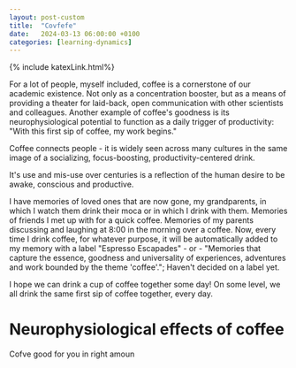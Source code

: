 ```yaml
---
layout: post-custom
title:  "Covfefe"
date:   2024-03-13 06:00:00 +0100
categories: [learning-dynamics]
---
```

{% include katexLink.html%}
 
For a lot of people, myself included, coffee is a cornerstone of our academic existence. 
Not only as a concentration booster, but as a means of providing a theater for laid-back, open communication with other
scientists and colleagues. Another example of coffee's goodness is its neurophysiological potential to function as a 
daily trigger of productivity: "With this first sip of coffee, my work begins." 

Coffee connects people - it is widely seen across many cultures in the same image of a socializing,
focus-boosting, productivity-centered drink. 

It's use and mis-use over centuries is a reflection of the human desire to be awake, conscious and productive.

I have memories of loved ones that are now gone, my grandparents, in which I watch them drink their moca or in which I
drink with them. Memories of friends I met up with for a quick coffee. Memories of my parents discussing and laughing at 
8:00 in the morning over a coffee. Now, every time I drink coffee, for whatever purpose, it will be automatically added
to my memory with a label "Espresso Escapades" - or - "Memories that capture the essence, goodness and universality 
of experiences, adventures and work bounded by the theme 'coffee'."; Haven't decided on a label yet. 

I hope we can drink a cup of coffee together some day! On some level, we all drink the same first sip of coffee together,
every day.

# Neurophysiological effects of coffee

Cofve good for you in right amoun